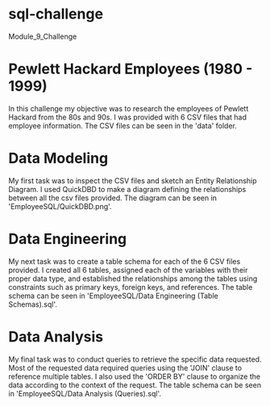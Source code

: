 # sql-challenge
Module_9_Challenge

# Pewlett Hackard Employees (1980 - 1999)

In this challenge my objective was to research the employees of Pewlett Hackard from the 80s and 90s.
I was provided with 6 CSV files that had employee information.
The CSV files can be seen in the 'data' folder.

# Data Modeling

My first task was to inspect the CSV files and sketch an Entity Relationship Diagram.
I used QuickDBD to make a diagram defining the relationships between all the csv files provided.
The diagram can be seen in 'EmployeeSQL/QuickDBD.png'.

# Data Engineering

My next task was to create a table schema for each of the 6 CSV files provided.
I created all 6 tables, assigned each of the variables with their proper data type,
and established the relationships among the tables using constraints such as primary keys, foreign keys, and references.
The table schema can be seen in 'EmployeeSQL/Data Engineering (Table Schemas).sql'.

# Data Analysis

My final task was to conduct queries to retrieve the specific data requested.
Most of the requested data required queries using the 'JOIN' clause to reference multiple tables.
I also used the 'ORDER BY' clause to organize the data according to the context of the request.
The table schema can be seen in 'EmployeeSQL/Data Analysis (Queries).sql'.